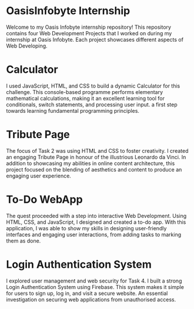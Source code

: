 # OasisInfobyte Internship
Welcome to my Oasis Infobyte internship repository! This repository contains four Web Development Projects that I worked on during my internship at Oasis Infobyte. Each project showcases different aspects of Web Developing.

# Calculator
I used JavaScript, HTML, and CSS to build a dynamic Calculator for this challenge. This console-based programme performs elementary mathematical calculations, making it an excellent learning tool for conditionals, switch statements, and processing user input. a first step towards learning fundamental programming principles.

# Tribute Page
The focus of Task 2 was using HTML and CSS to foster creativity. I created an engaging Tribute Page in honour of the illustrious Leonardo da Vinci. In addition to showcasing my abilities in online content architecture, this project focused on the blending of aesthetics and content to produce an engaging user experience.

# To-Do WebApp
The quest proceeded with a step into interactive Web Development. Using HTML, CSS, and JavaScript, I designed and created a to-do app. With this application, I was able to show my skills in designing user-friendly interfaces and engaging user interactions, from adding tasks to marking them as done.

# Login Authentication System
I explored user management and web security for Task 4. I built a strong Login Authentication System using Firebase. This system makes it simple for users to sign up, log in, and visit a secure website. An essential investigation on securing web applications from unauthorised access.
